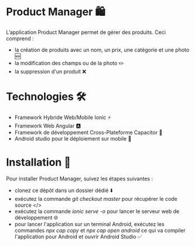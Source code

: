 # Product Manager 🛍️

L’application Product Manager permet de gérer des produits.
Ceci comprend : 
- la création de produits avec un nom, un prix, une catégorie et une photo 🆕
- la modification des champs ou de la photo ✏️
- la suppression d'un produit ❌

# Technologies 🛠️

- Framework Hybride Web/Mobile Ionic ⚡
- Framework Web Angular 🅰️
- Framework de développement Cross-Plateforme Capacitor 🔋
- Android studio pour le déploiement sur mobile 📱

# Installation 🚀

Pour installer Product Manager, suivez les étapes suivantes : 
- clonez ce dépôt dans un dossier dédié ⬇️
- exécutez la commande *git checkout master* pour récupérer le code source </>
- exécutez la commande *ionic serve -o* pour lancer le serveur web de développement 🌐
- pour lancer l'application sur un terminal Android, exécutez les commandes *npx cap copy* et *npx cap open android* ce qui va compiler l'application pour Android et ouvrir Android Studio ✅
